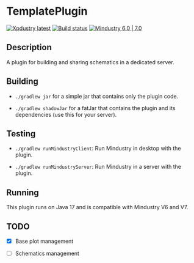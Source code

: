 # TemplatePlugin

[![Xpdustry latest](https://repo.xpdustry.fr/api/badge/latest/releases/fr/xpdustry/router?color=00FFFF&name=Router&prefix=v)](https://github.com/Xpdustry/Router/releases)
[![Build status](https://github.com/Xpdustry/Router/actions/workflows/build.yml/badge.svg?branch=master&event=push)](https://github.com/Xpdustry/Router/actions/workflows/build.yml)
[![Mindustry 6.0 | 7.0 ](https://img.shields.io/badge/Mindustry-6.0%20%7C%207.0-ffd37f)](https://github.com/Anuken/Mindustry/releases)

## Description

A plugin for building and sharing schematics in a dedicated server.

## Building

- `./gradlew jar` for a simple jar that contains only the plugin code.

- `./gradlew shadowJar` for a fatJar that contains the plugin and its dependencies (use this for
  your server).

## Testing

- `./gradlew runMindustryClient`: Run Mindustry in desktop with the plugin.

- `./gradlew runMindustryServer`: Run Mindustry in a server with the plugin.

## Running

This plugin runs on Java 17 and is compatible with Mindustry V6 and V7.

## TODO

- [X] Base plot management

- [ ] Schematics management
